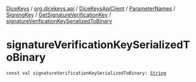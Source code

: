 [DiceKeys](../../../../../index.md) / [org.dicekeys.api](../../../../index.md) / [DiceKeysApiClient](../../../index.md) / [ParameterNames](../../index.md) / [SigningKey](../index.md) / [GetSignatureVerificationKey](index.md) / [signatureVerificationKeySerializedToBinary](./signature-verification-key-serialized-to-binary.md)

# signatureVerificationKeySerializedToBinary

`const val signatureVerificationKeySerializedToBinary: `[`String`](https://kotlinlang.org/api/latest/jvm/stdlib/kotlin/-string/index.html)